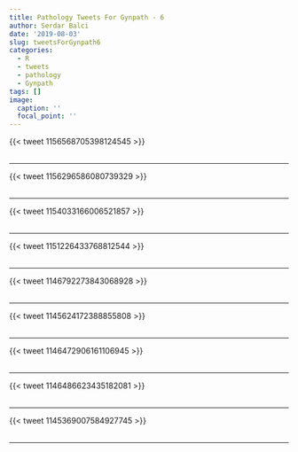 ```yaml
---
title: Pathology Tweets For Gynpath - 6
author: Serdar Balci
date: '2019-08-03'
slug: tweetsForGynpath6
categories:
  - R
  - tweets
  - pathology
  - Gynpath
tags: []
image:
  caption: ''
  focal_point: ''
---
```



{{< tweet 1156568705398124545 >}}
<br>
<br>
<hr>
{{< tweet 1156296586080739329 >}}
<br>
<br>
<hr>
{{< tweet 1154033166006521857 >}}
<br>
<br>
<hr>
{{< tweet 1151226433768812544 >}}
<br>
<br>
<hr>
{{< tweet 1146792273843068928 >}}
<br>
<br>
<hr>
{{< tweet 1145624172388855808 >}}
<br>
<br>
<hr>
{{< tweet 1146472906161106945 >}}
<br>
<br>
<hr>
{{< tweet 1146486623435182081 >}}
<br>
<br>
<hr>
{{< tweet 1145369007584927745 >}}
<br>
<br>
<hr>
